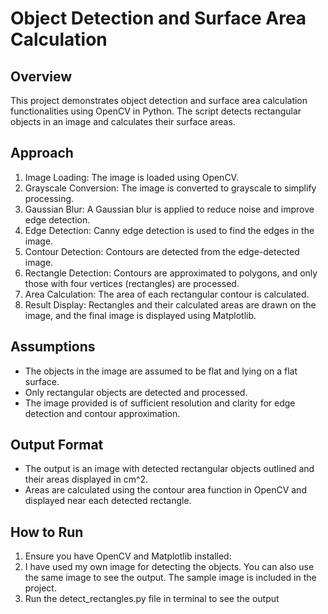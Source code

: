 
# Object Detection and Surface Area Calculation

## Overview

This project demonstrates object detection and surface area calculation functionalities using OpenCV in Python. The script detects rectangular objects in an image and calculates their surface areas.

## Approach

1. Image Loading: The image is loaded using OpenCV.
2. Grayscale Conversion: The image is converted to grayscale to simplify processing.
3. Gaussian Blur: A Gaussian blur is applied to reduce noise and improve edge detection.
4. Edge Detection: Canny edge detection is used to find the edges in the image.
5. Contour Detection: Contours are detected from the edge-detected image.
6. Rectangle Detection: Contours are approximated to polygons, and only those with four vertices (rectangles) are processed.
7. Area Calculation: The area of each rectangular contour is calculated.
8. Result Display: Rectangles and their calculated areas are drawn on the image, and the final image is displayed using Matplotlib.

## Assumptions

- The objects in the image are assumed to be flat and lying on a flat surface.
- Only rectangular objects are detected and processed.
- The image provided is of sufficient resolution and clarity for edge detection and contour approximation.

## Output Format

- The output is an image with detected rectangular objects outlined and their areas displayed in cm^2.
- Areas are calculated using the contour area function in OpenCV and displayed near each detected rectangle.

## How to Run

1. Ensure you have OpenCV and Matplotlib installed:
2. I have used my own image for detecting the objects. You can also use the same image to see the output. The sample image is included in the project.
3. Run the detect_rectangles.py file in terminal to see the output 
